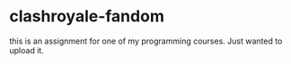 # clashroyale-fandom
this is an assignment for one of my programming courses. Just wanted to upload it.
